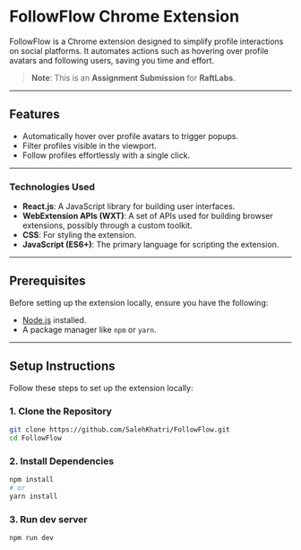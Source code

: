 # FollowFlow Chrome Extension

FollowFlow is a Chrome extension designed to simplify profile interactions on social platforms. It automates actions such as hovering over profile avatars and following users, saving you time and effort.
> **Note**: This is an **Assignment Submission** for **RaftLabs**.

---

## Features

- Automatically hover over profile avatars to trigger popups.
- Filter profiles visible in the viewport.
- Follow profiles effortlessly with a single click.

---



### Technologies Used
- **React.js**: A JavaScript library for building user interfaces.
- **WebExtension APIs (WXT)**: A set of APIs used for building browser extensions, possibly through a custom toolkit.
- **CSS**: For styling the extension.
- **JavaScript (ES6+)**: The primary language for scripting the extension.


---
## Prerequisites

Before setting up the extension locally, ensure you have the following:

- [Node.js](https://nodejs.org/) installed.
- A package manager like `npm` or `yarn`.

---

## Setup Instructions

Follow these steps to set up the extension locally:

### 1. Clone the Repository
```bash
git clone https://github.com/SalehKhatri/FollowFlow.git
cd FollowFlow
```
### 2. Install Dependencies
```bash
npm install
# or
yarn install
```
### 3. Run dev server
```bash
npm run dev
```
